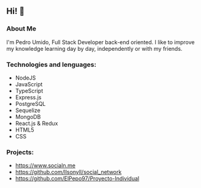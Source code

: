 ## Hi! 👋

### About Me
I'm Pedro Umido, Full Stack Developer back-end oriented.
I like to improve my knowledge learning day by day, independently or with my friends.

### Technologies and lenguages:
- NodeJS
- JavaScript
- TypeScript
- Express.js
- PostgreSQL
- Sequelize
- MongoDB
- React.js & Redux
- HTML5
- CSS

### Projects:
- https://www.socialn.me
- https://github.com/llsonyll/social_network
- https://github.com/ElPepo97/Proyecto-Individual
